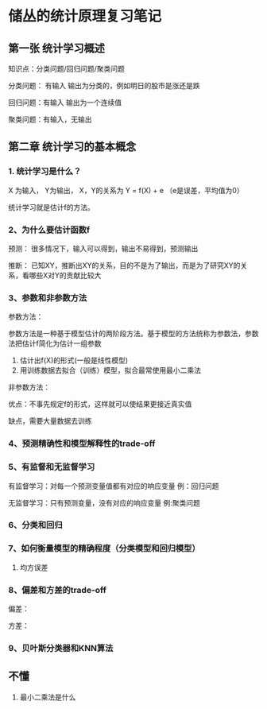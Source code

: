 # 储丛的统计原理复习笔记

## 第一张 统计学习概述

知识点：分类问题/回归问题/聚类问题

分类问题： 有输入 输出为分类的，例如明日的股市是涨还是跌

回归问题：有输入 输出为一个连续值

聚类问题：有输入，无输出

## 第二章 统计学习的基本概念

### 1. 统计学习是什么？

X 为输入， Y为输出， X，Y的关系为 Y = f(X) + e  （e是误差，平均值为0）

统计学习就是估计f的方法。

### 2、为什么要估计函数f

预测： 很多情况下，输入可以得到，输出不易得到，预测输出

推断： 已知XY，推断出XY的关系，目的不是为了输出，而是为了研究XY的关系，看哪些X对Y的贡献比较大

### 3、参数和非参数方法

参数方法：

参数方法是一种基于模型估计的两阶段方法。基于模型的方法统称为参数法，参数法把估计f简化为估计一组参数

1. 估计出f(X)的形式(一般是线性模型)
2. 用训练数据去拟合（训练）模型，拟合最常使用最小二乘法

非参数方法：

优点：不事先规定f的形式，这样就可以使结果更接近真实值

缺点，需要大量数据去训练

### 4、预测精确性和模型解释性的trade-off

### 5、有监督和无监督学习

有监督学习：对每一个预测变量值都有对应的响应变量 例：回归问题

无监督学习：只有预测变量，没有对应的响应变量 例:聚类问题

### 6、分类和回归

### 7、如何衡量模型的精确程度（分类模型和回归模型）

1. 均方误差

### 8、偏差和方差的trade-off

偏差：

方差：

### 9、贝叶斯分类器和KNN算法





## 不懂

1. 最小二乘法是什么

 